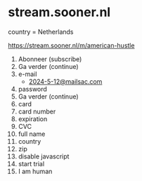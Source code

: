 # stream.sooner.nl

country = Netherlands

https://stream.sooner.nl/m/american-hustle

1. Abonneer (subscribe)
2. Ga verder (continue)
3. e-mail
   - 2024-5-12@mailsac.com
4. password
5. Ga verder (continue)
6. card
7. card number
8. expiration
9. CVC
10. full name
11. country
12. zip
13. disable javascript
14. start trial
15. I am human
